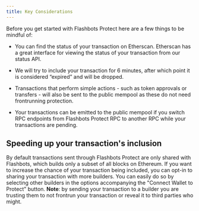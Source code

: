 ```yaml
---
title: Key Considerations
---
```


Before you get started with Flashbots Protect here are a few things to be mindful of:

- You can find the status of your transaction on Etherscan. Etherscan has a great interface for viewing the status of your transaction from our status API.

- We will try to include your transaction for 6 minutes, after which point it is considered “expired” and will be dropped.

- Transactions that perform simple actions - such as token approvals or transfers - will also be sent to the public mempool as these do not need frontrunning protection.

- Your transactions can be emitted to the public mempool if you switch RPC endpoints from Flashbots Protect RPC to another RPC while your transactions are pending.

## Speeding up your transaction's inclusion
By default transactions sent through Flashbots Protect are only shared with Flashbots, which builds only a subset of all blocks on Ethereum. If you want to increase the chance of your transaction being included, you can opt-in to sharing your transaction with more builders. You can easily do so by selecting other builders in the options accompanying the "Connect Wallet to Protect" button. **Note**: by sending your transaction to a builder you are trusting them to not frontrun your transaction or reveal it to third parties who might.